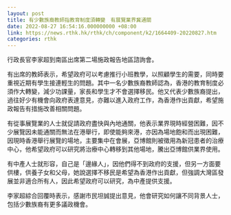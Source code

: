 ```yaml
---
layout: post
title: 有少數族裔教師指教育制度須轉變　有展覽業界冀通關
date: 2022-08-27 16:54:16.000000000 +08:00
link: https://news.rthk.hk/rthk/ch/component/k2/1664409-20220827.htm
categories: rthk
---
```


行政長官李家超到南區出席第二場施政報告地區諮詢會。

有出席的教師表示，希望政府可以考慮推行小班教學，以照顧學生的需要，同時要重視近期有學生接連輕生的問題。其中一名少數族裔教師認為，香港的教育制度必須作大轉變，減少功課量，家長和學生才不會選擇移民。他又代表少數族裔提出，過往好少有機會向政府表達意見，亦難以進入政府工作，為香港作出貢獻，希望施政報告有措施改善相關問題。

有從事展覽業的人士就促請政府盡快與內地通關，他表示業界現時經營困難，因不少展覽因未能通關而無法在港舉行，即使能夠來港，亦因為場地飽和而出現困難，因現時香港舉行展覽的場地，主要集中在會展，亞博館則被徵用為新冠患者的治療中心，他希望政府可以研究將治療中心轉移到其他場地，騰出亞博館供業界使用。

有中產人士就形容，自己是「邊緣人」，因他們得不到政府的支援，但另一方面要供樓，供養子女和父母，她說選擇不移民是希望為香港作出貢獻，但強調大灣區發展並非適合所有人，因此希望政府可以研究，為中產提供支援。

李家超綜合回覆時表示，感謝市民坦誠提出意見，他會研究如何讓不同背景人士，包括少數族裔有更多議政機會。
